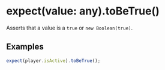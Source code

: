 # expect(value: any).toBeTrue()

Asserts that a value is a `true` or `new Boolean(true)`.

## Examples

```js
expect(player.isActive).toBeTrue();
```
